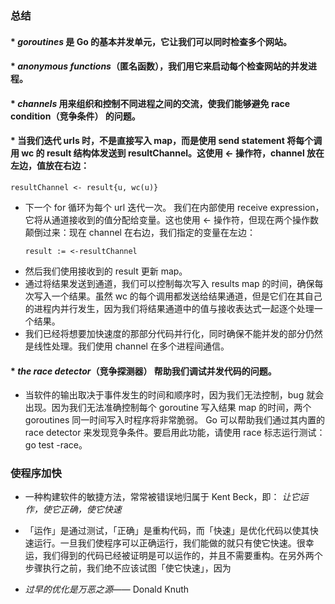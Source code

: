 ### 总结



#### * *goroutines* 是 Go 的基本并发单元，它让我们可以同时检查多个网站。
#### * *anonymous functions*（匿名函数），我们用它来启动每个检查网站的并发进程。
#### * *channels* 用来组织和控制不同进程之间的交流，使我们能够避免 race condition（竞争条件） 的问题。
#### * 当我们迭代 urls 时，不是直接写入 map，而是使用 send statement 将每个调用 wc 的 result 结构体发送到 resultChannel。这使用 <- 操作符，channel 放在左边，值放在右边：
  ```// send statement
  resultChannel <- result{u, wc(u)}
  ```
* 下一个 for 循环为每个 url 迭代一次。 我们在内部使用 receive expression，它将从通道接收到的值分配给变量。这也使用 <- 操作符，但现在两个操作数颠倒过来：现在 channel 在右边，我们指定的变量在左边：
  ```// receive expression
  result := <-resultChannel
  ```
* 然后我们使用接收到的 result 更新 map。
* 通过将结果发送到通道，我们可以控制每次写入 results map 的时间，确保每次写入一个结果。虽然 wc 的每个调用都发送给结果通道，但是它们在其自己的进程内并行发生，因为我们将结果通道中的值与接收表达式一起逐个处理一个结果。
* 我们已经将想要加快速度的那部分代码并行化，同时确保不能并发的部分仍然是线性处理。我们使用 channel 在多个进程间通信。
#### * *the race detector*（竞争探测器） 帮助我们调试并发代码的问题。
* 当软件的输出取决于事件发生的时间和顺序时，因为我们无法控制，bug 就会出现。因为我们无法准确控制每个 goroutine 写入结果 map 的时间，两个 goroutines 同一时间写入时程序将非常脆弱。
  Go 可以帮助我们通过其内置的 race detector 来发现竞争条件。要启用此功能，请使用 race 标志运行测试：go test -race。


### 使程序加快
* 一种构建软件的敏捷方法，常常被错误地归属于 Kent Beck，即：
*让它运作，使它正确，使它快速*

* 「运作」是通过测试，「正确」是重构代码，而「快速」是优化代码以使其快速运行。一旦我们使程序可以正确运行，我们能做的就只有使它快速。很幸运，我们得到的代码已经被证明是可以运作的，并且不需要重构。在另外两个步骤执行之前，我们绝不应该试图「使它快速」，因为

* *过早的优化是万恶之源*—— Donald Knuth